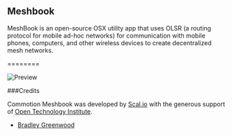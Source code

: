Meshbook
--------

MeshBook is an open-source OSX utility app that uses OLSR (a routing protocol for mobile ad-hoc networks) for communication with mobile phones, computers, and other wireless devices to create decentralized mesh networks.

========

![Preview](https://github.com/opentechinstitute/commotion-meshbook/blob/master/commotion-meshbook/preview.png?raw=true)

###Credits

Commotion Meshbook was developed by [Scal.io](http://scal.io) with the generous support of [Open Technology Institute](http://oti.newamerica.net/).

- [Bradley Greenwood](https://github.com/bmgdev/)
